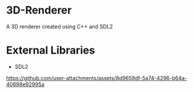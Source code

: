 # 3D-Renderer
A 3D renderer created using C++ and SDL2

# External Libraries
- SDL2

  
https://github.com/user-attachments/assets/8d9659df-5a74-4296-b64a-40698e92995a

